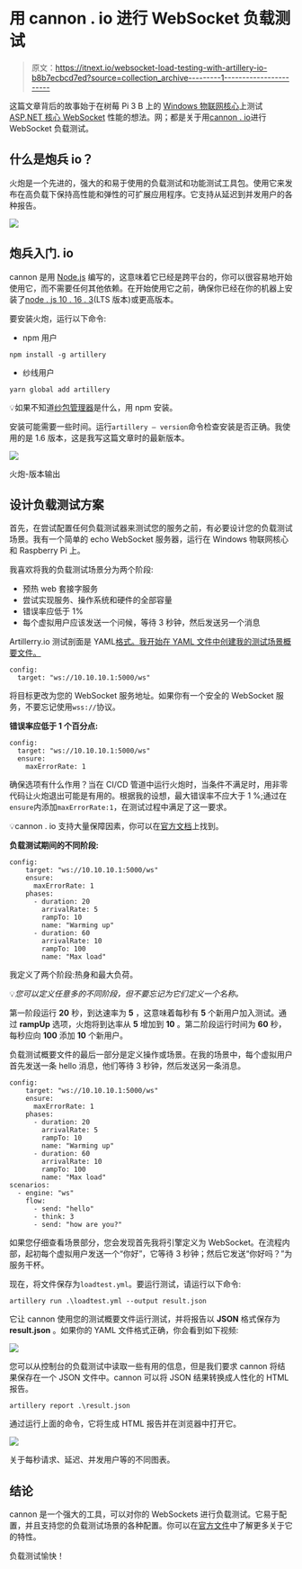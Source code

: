 # 用 cannon . io 进行 WebSocket 负载测试

> 原文：<https://itnext.io/websocket-load-testing-with-artillery-io-b8b7ecbcd7ed?source=collection_archive---------1----------------------->

这篇文章背后的故事始于在树莓 Pi 3 B 上的 [Windows 物联网核心](https://developer.microsoft.com/en-us/windows/iot/)上测试[ASP.NET 核心 WebSocket](https://docs.microsoft.com/en-us/aspnet/core/fundamentals/websockets?view=aspnetcore-3.1) 性能的想法。网；都是关于用[cannon . io](https://artillery.io/docs/)进行 WebSocket 负载测试。

## 什么是炮兵 io？

火炮是一个先进的，强大的和易于使用的负载测试和功能测试工具包。使用它来发布在高负载下保持高性能和弹性的可扩展应用程序。它支持从延迟到并发用户的各种报告。

![](img/d467c5bdb20d008779148bda5549c622.png)

## 炮兵入门. io

cannon 是用 [Node.js](http://nodejs.org/) 编写的，这意味着它已经是跨平台的，你可以很容易地开始使用它，而不需要任何其他依赖。在开始使用它之前，确保你已经在你的机器上安装了[node . js 10 . 16 . 3](https://nodejs.org/en/download/)(LTS 版本)或更高版本。

要安装火炮，运行以下命令:

*   npm 用户

```
npm install -g artillery
```

*   纱线用户

```
yarn global add artillery
```

💡如果不知道[纱包管理器](https://yarnpkg.com/)是什么，用 npm 安装。

安装可能需要一些时间。运行`artillery — version`命令检查安装是否正确。我使用的是 1.6 版本，这是我写这篇文章时的最新版本。

![](img/ed550808a6b74da29b745864bbc7c1f3.png)

火炮-版本输出

## 设计负载测试方案

首先，在尝试配置任何负载测试器来测试您的服务之前，有必要设计您的负载测试场景。我有一个简单的 echo WebSocket 服务器，运行在 Windows 物联网核心和 Raspberry Pi 上。

我喜欢将我的负载测试场景分为两个阶段:

*   预热 web 套接字服务
*   尝试实现服务、操作系统和硬件的全部容量
*   错误率应低于 1%
*   每个虚拟用户应该发送一个问候，等待 3 秒钟，然后发送另一个消息

Artillerry.io 测试剖面是 YAML[格式。我开始在 YAML 文件中创建我的测试场景概要文件。](https://en.wikipedia.org/wiki/YAML)

```
config:
  target: "ws://10.10.10.1:5000/ws"
```

将目标更改为您的 WebSocket 服务地址。如果你有一个安全的 WebSocket 服务，不要忘记使用`wss://`协议。

**错误率应低于 1 个百分点:**

```
config:
  target: "ws://10.10.10.1:5000/ws"
  ensure:
    maxErrorRate: 1
```

确保选项有什么作用？当在 CI/CD 管道中运行火炮时，当条件不满足时，用非零代码让火炮退出可能是有用的。根据我的设想，最大错误率不应大于 1 %;通过在`ensure`内添加`maxErrorRate:1`，在测试过程中满足了这一要求。

💡cannon . io 支持大量保障因素，你可以在[官方文档](https://artillery.io/docs/script-reference/#setting-success-conditions-with-ensure)上找到。

**负载测试期间的不同阶段:**

```
config:
    target: "ws://10.10.10.1:5000/ws"
    ensure:
      maxErrorRate: 1
    phases:
      - duration: 20
        arrivalRate: 5
        rampTo: 10
        name: "Warming up"
      - duration: 60
        arrivalRate: 10
        rampTo: 100
        name: "Max load"
```

我定义了两个阶段:热身和最大负荷。

💡*您可以定义任意多的不同阶段，但不要忘记为它们定义一个名称。*

第一阶段运行 **20** 秒，到达速率为 **5** ，这意味着每秒有 **5** 个新用户加入测试。通过 **rampUp** 选项，火炮将到达率从 **5** 增加到 **10** 。第二阶段运行时间为 **60** 秒，每秒应向 **100** 添加 **10** 个新用户。

负载测试概要文件的最后一部分是定义操作或场景。在我的场景中，每个虚拟用户首先发送一条 hello 消息，他们等待 3 秒钟，然后发送另一条消息。

```
config:
    target: "ws://10.10.10.1:5000/ws"
    ensure:
      maxErrorRate: 1
    phases:
      - duration: 20
        arrivalRate: 5
        rampTo: 10
        name: "Warming up"
      - duration: 60
        arrivalRate: 10
        rampTo: 100
        name: "Max load"
scenarios:
  - engine: "ws"
    flow:
      - send: "hello"
      - think: 3
      - send: "how are you?"
```

如果您仔细查看场景部分，您会发现首先我将引擎定义为 WebSocket。在流程内部，起初每个虚拟用户发送一个“你好”，它等待 3 秒钟；然后它发送“你好吗？”为服务干杯。

现在，将文件保存为`loadtest.yml`。要运行测试，请运行以下命令:

```
artillery run .\loadtest.yml --output result.json
```

它让 cannon 使用您的测试概要文件运行测试，并将报告以 **JSON** 格式保存为 **result.json** 。如果你的 YAML 文件格式正确，你会看到如下视频:

![](img/7ddbf5290425f8d153f91d4c6996d5bd.png)

您可以从控制台的负载测试中读取一些有用的信息，但是我们要求 cannon 将结果保存在一个 JSON 文件中。cannon 可以将 JSON 结果转换成人性化的 HTML 报告。

```
artillery report .\result.json
```

通过运行上面的命令，它将生成 HTML 报告并在浏览器中打开它。

![](img/7a68ec5563c35e8136905f45d9715465.png)

关于每秒请求、延迟、并发用户等的不同图表。

## **结论**

cannon 是一个强大的工具，可以对你的 WebSockets 进行负载测试。它易于配置，并且支持您的负载测试场景的各种配置。你可以在[官方文件](https://artillery.io/docs/ws-reference/)中了解更多关于它的特性。

负载测试愉快！